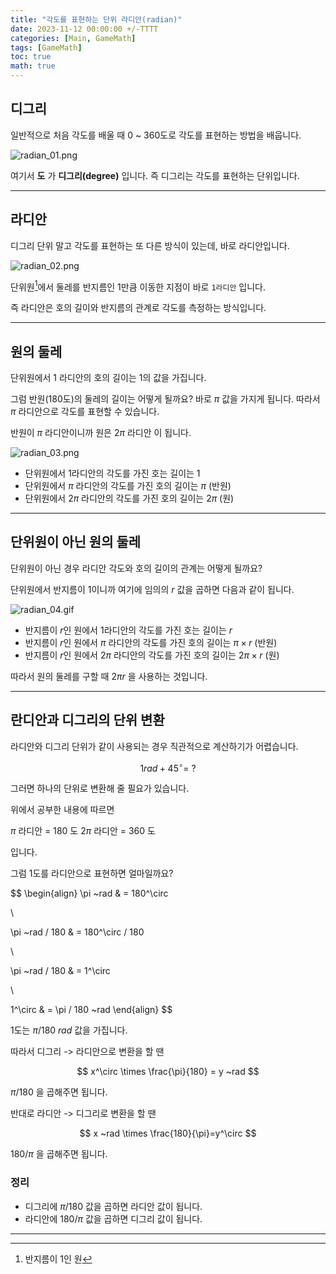 ```yaml
---
title: "각도를 표현하는 단위 라디안(radian)"
date: 2023-11-12 00:00:00 +/-TTTT
categories: [Main, GameMath]
tags: [GameMath]
toc: true
math: true
---
```


## 디그리

일반적으로 처음 각도를 배울 때 0 ~ 360도로 각도를 표현하는 방법을 배웁니다.

![radian_01.png](https://1drv.ms/i/c/faa1d6b4af8fb38d/IQQ8SnTD-_7UQ45OoCbyXHA6Ab0neZCpWs85xgBBS2yDvzw?width=720&height=560)

여기서 **도** 가 **디그리(degree)** 입니다. 즉 디그리는 각도를 표현하는 단위입니다.

---

## 라디안

디그리 단위 말고 각도를 표현하는 또 다른 방식이 있는데, 바로 라디안입니다.

![radian_02.png](https://1drv.ms/i/c/faa1d6b4af8fb38d/IQRnH11eS_mdSKHJRAOf9ryrAcUMyqB2pDFp2C4NTiKlWKw?width=720&height=560)


단위원[^unitcircle]에서 둘레를 반지름인 1만큼 이동한 지점이 바로 `1라디안` 입니다.

즉 라디안은 호의 길이와 반지름의 관계로 각도를 측정하는 방식입니다.

---

## 원의 둘레 

단위원에서 1 라디안의 호의 길이는 1의 값을 가집니다.

그럼 반원(180도)의 둘레의 길이는 어떻게 될까요? 바로 $\pi$ 값을 가지게 됩니다. 따라서 $\pi$ 라디안으로 각도를 표현할 수 있습니다.

반원이 $\pi$ 라디안이니까 원은 $2\pi$ 라디안 이 됩니다.

![radian_03.png](https://1drv.ms/i/c/faa1d6b4af8fb38d/IQQ1lyJzYKIbQJW7uiJa_cFgAYtU9cCZehp3fY0VAfRp7mY?width=720&height=560)

- 단위원에서 1라디안의 각도를 가진 호는 길이는 1
- 단위원에서 $\pi$ 라디안의 각도를 가진 호의 길이는 $\pi$ (반원)
- 단위원에서 $2\pi$ 라디안의 각도를 가진 호의 길이는 $2\pi$ (원)

---

## 단위원이 아닌 원의 둘레

단위원이 아닌 경우 라디안 각도와 호의 길이의 관계는 어떻게 될까요?

단위원에서 반지름이 1이니까 여기에 임의의 $r$ 값을 곱하면 다음과 같이 됩니다.

![radian_04.gif](https://1drv.ms/i/c/faa1d6b4af8fb38d/IQSB83EQ-92LRp6jeIle4htCARee-4SZLPbTFCGuIMBL8Wg?width=1024)

- 반지름이 $r$인 원에서 1라디안의 각도를 가진 호는 길이는 $r$
- 반지름이 $r$인 원에서 $\pi$ 라디안의 각도를 가진 호의 길이는 $\pi \times r$ (반원)
- 반지름이 $r$인 원에서 $2\pi$ 라디안의 각도를 가진 호의 길이는 $2\pi \times r$ (원)

따라서 원의 둘레를 구할 때 $2 \pi r$ 을 사용하는 것입니다.

---

## 란디안과 디그리의 단위 변환

라디안와 디그리 단위가 같이 사용되는 경우 직관적으로 계산하기가 어렵습니다.

$$
1rad + 45^\circ = ~?
$$

그러면 하나의 단위로 변환해 줄 필요가 있습니다.

위에서 공부한 내용에 따르면 

$\pi$ 라디안 = 180 도
$2\pi$ 라디안 = 360 도

입니다.

그럼 1도를 라디안으로 표현하면 얼마일까요?

$$
\begin{align}
\pi ~rad & = 180^\circ

\\

\pi ~rad / 180 & = 180^\circ / 180

\\

\pi ~rad / 180 & = 1^\circ

\\

1^\circ & = \pi / 180 ~rad
\end{align}
$$

1도는 $\pi / 180 ~rad$ 값을 가집니다.

따라서 디그리 -> 라디안으로 변환을 할 땐

$$
x^\circ \times \frac{\pi}{180} = y ~rad
$$

$\pi / 180$ 을 곱해주면 됩니다.

반대로 라디안 -> 디그리로 변환을 할 땐

$$
x ~rad \times \frac{180}{\pi}=y^\circ
$$

$180 / \pi$ 을 곱해주면 됩니다.

### 정리

- 디그리에 $\pi / 180$ 값을 곱하면 라디안 값이 됩니다.
- 라디안에 $180 / \pi$ 값을 곱하면 디그리 값이 됩니다.

---

[^unitcircle]: 반지름이 1인 원
